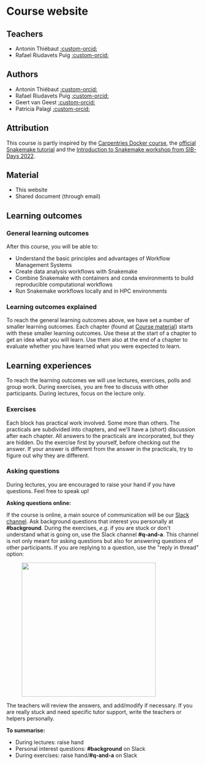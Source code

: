 # Course website

## Teachers 

* Antonin Thiébaut [:custom-orcid:](https://orcid.org/0000-0002-7587-5587)
* Rafael Riudavets Puig [:custom-orcid:](https://orcid.org/0000-0002-2855-9952)

## Authors

* Antonin Thiébaut [:custom-orcid:](https://orcid.org/0000-0002-7587-5587)
* Rafael Riudavets Puig [:custom-orcid:](https://orcid.org/0000-0002-2855-9952)
* Geert van Geest [:custom-orcid:](https://orcid.org/0000-0002-1561-078X)
* Patricia Palagi [:custom-orcid:](https://orcid.org/0000-0001-9062-6303)

## Attribution

This course is partly inspired by the [Carpentries Docker course](https://carpentries-incubator.github.io/docker-introduction/), the [official Snakemake tutorial](https://snakemake.readthedocs.io/en/v8.20.5/tutorial/tutorial.html) and the [Introduction to Snakemake workshop from SIB-Days 2022](https://github.com/RomainFeron/workshop-snakemake-sibdays2022).

## Material

* This website
* Shared document (through email)

## Learning outcomes

### General learning outcomes

After this course, you will be able to:

* Understand the basic principles and advantages of Workflow Management Systems
* Create data analysis workflows with Snakemake
* Combine Snakemake with containers and conda environments to build reproducible computational workflows
* Run Snakemake workflows locally and in HPC environments

### Learning outcomes explained

To reach the general learning outcomes above, we have set a number of smaller learning outcomes. Each chapter (found at [Course material](course_material/2_introduction_snakemake.md#learning-outcomes)) starts with these smaller learning outcomes. Use these at the start of a chapter to get an idea what you will learn. Use them also at the end of a chapter to evaluate whether you have learned what you were expected to learn.

## Learning experiences

To reach the learning outcomes we will use lectures, exercises, polls and group work. During exercises, you are free to discuss with other participants. During lectures, focus on the lecture only.

### Exercises

Each block has practical work involved. Some more than others. The practicals are subdivided into chapters, and we'll have a (short) discussion after each chapter. All answers to the practicals are incorporated, but they are hidden. Do the exercise first by yourself, before checking out the answer. If your answer is different from the answer in the practicals, try to figure out why they are different.

### Asking questions

During lectures, you are encouraged to raise your hand if you have questions. Feel free to speak up!

**Asking questions online:**

If the course is online, a main source of communication will be our [Slack channel](https://www.slack.com). Ask background questions that interest you personally at **#background**. During the exercises, _e.g_. if you are stuck or don't understand what is going on, use the Slack channel **#q-and-a**.  This channel is not only meant for asking questions but also for answering questions of other participants. If you are replying to a question, use the "reply in thread" option:

<figure>
  <img src="assets/images/reply_in_thread.png" width="350"/>
</figure>

The teachers will review the answers, and add/modify if necessary. If you are really stuck and need specific tutor support, write the teachers or helpers personally.

**To summarise:**

* During lectures: raise hand
* Personal interest questions: **#background** on Slack
* During exercises: raise hand/**\#q-and-a** on Slack

